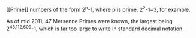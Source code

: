 [[Prime]] numbers of the form 2<sup>p</sup>-1, where p is prime.
2<sup>2</sup>-1=3, for example.

As of mid 2011, 47 Mersenne Primes were known, the largest being 2<sup>43,112,609</sup>-1, which is far too large to write in standard decimal notation.

